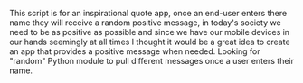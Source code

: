 This script is for an inspirational quote app, once an end-user enters there name they will receive a random positive message, in today's society we need to be as positive as possible and since we have our mobile devices in our hands seemingly at all times I thought it would be a great idea to create an app that provides a positive message when needed. Looking for "random" Python module to pull different messages once a user enters their name.
